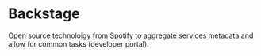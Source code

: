 # Backstage

Open source technoloigy from Spotify to aggregate services metadata and allow for common tasks (developer portal).
